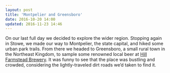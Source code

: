 ```yaml
---
layout: post
title: 'Montpelier and Greensboro'
date: 2016-10-20 14:00
updated: 2016-11-23 14:46
---
```


On our last full day we decided to explore the wider region. Stopping again in Stowe, we made our way to Montpelier, the state capital, and hiked some urban park trails. From there we headed to Greensboro, a small rural town in the Northeast Kingdom, to sample some renowned local beer at [Hill Farmstead Brewery](http://hillfarmstead.com/main/). It was funny to see that the place was bustling and crowded, considering the lightly-traveled dirt roads we’d taken to find it.
